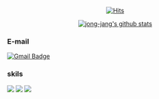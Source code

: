 <div align=center>

[![Hits](https://hits.seeyoufarm.com/api/count/incr/badge.svg?url=https%3A%2F%2Fgithub.com%2Fzzsza)](https://hits.seeyoufarm.com) 
 
 [![jong-jang's github stats](https://github-readme-stats.vercel.app/api?username=jong-jang)](https://github.com/anuraghazra/github-readme-stats)
 
</div>

### E-mail
 [![Gmail Badge](https://img.shields.io/badge/Gmail-d14836?style=flat-square&logo=Gmail&logoColor=white&link=mailto:jjh0299@gmail.com)](mailto:jjh0299@gmail.com)
 
### skils
<img src="https://img.shields.io/badge/Css-aaffaa?style=for-the-badge&logo=Css3&logoColor=1572B6">
<img src="https://img.shields.io/badge/Sass-aaffaa?style=for-the-badge&logo=Sass&logoColor=ff8888">
<img src="https://img.shields.io/badge/React-aaffaa?style=for-the-badge&logo=React&logoColor=8888ff">

